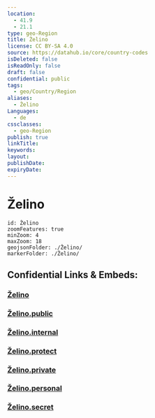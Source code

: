 ```yaml
---
location:
  - 41.9
  - 21.1
type: geo-Region
title: Želino
license: CC BY-SA 4.0
source: https://datahub.io/core/country-codes
isDeleted: false
isReadOnly: false
draft: false
confidential: public
tags:
  - geo/Country/Region
aliases:
  - Želino
Languages:
  - de
cssclasses:
  - geo-Region
publish: true
linkTitle:
keywords:
layout:
publishDate:
expiryDate:
---
```


# Želino

```leaflet
id: Želino
zoomFeatures: true 
minZoom: 4 
maxZoom: 18
geojsonFolder: ./Želino/
markerFolder: ./Želino/
```


## Confidential Links & Embeds: 

### [Želino](/_Standards/Earth/Continent/Europe/Europe~South/Macedonia~North/Municipalities~Macedonia/Želino.md) 

### [Želino.public](/_public/Earth/Continent/Europe/Europe~South/Macedonia~North/Municipalities~Macedonia/Želino.public.md) 

### [Želino.internal](/_internal/Earth/Continent/Europe/Europe~South/Macedonia~North/Municipalities~Macedonia/Želino.internal.md) 

### [Želino.protect](/_protect/Earth/Continent/Europe/Europe~South/Macedonia~North/Municipalities~Macedonia/Želino.protect.md) 

### [Želino.private](/_private/Earth/Continent/Europe/Europe~South/Macedonia~North/Municipalities~Macedonia/Želino.private.md) 

### [Želino.personal](/_personal/Earth/Continent/Europe/Europe~South/Macedonia~North/Municipalities~Macedonia/Želino.personal.md) 

### [Želino.secret](/_secret/Earth/Continent/Europe/Europe~South/Macedonia~North/Municipalities~Macedonia/Želino.secret.md)

